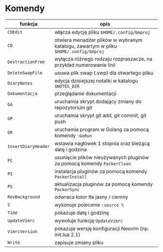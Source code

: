 # Komendy

| funkcja             | opis                                                                                 |
| ------------------- | ------------------------------------------------------------------------------------ |
| `CDEdit`            | włącza edycję pliku `$HOME/.config/bmproj`                                           |
| `CD`                | otwiera menadżer plików w wybranym katalogu, zawartym w pliku `$HOME/.config/bmproj` |
| `DestractionFree`   | wyłącza różnego rodzaju rozpraszacze, na przykład numerowanie linii                  |
| `DeleteSwapFile`    | usuwa plik swap (.swp) dla otwartego pliku                                           |
| `DiaryNotes`        | edycja dzisiejszej notatki w katalogu `$NOTES_DIR`                                   |
| `Dokumentacja`      | przeglądanie dokumentacji                                                            |
| `GA`                | uruchamia skrypt dodający zmiany do repozytorium git                                 |
| `GP`                | uruchamia skrypt git add, git commit, git push                                       |
| `GR`                | uruchamia program w Golang za pomocą komendy `:GoRun`                                |
| `InsertDiaryHeader` | wstawia nagłówek 1 stopnia oraz bieżącą datę i godzina                               |
| `PC`                | usunięcie plików nieużywanych pluginów za pomocą komendy `PackerClean`               |
| `PI`                | instalacja pluginów za pomocą komendy `PackerInstall`                                |
| `PS`                | aktualizacja pluginów za pomocą komendy `PackerSync`                                 |
| `RevBackground`     | odwraca kolor tła jasny / ciemny                                                     |
| `S`                 | wykonuje polecenie `:source %`                                                       |
| `Time`              | pokazuje datę i godzinę                                                              |
| `UpdateVimrc`       | wywołuje funkcję `UpdateVimrc`                                                       |
| `VimrcVersion`      | pokazuje wersję konfiguracji Neovim (np. init.lua 2.1)                               |
| `Write`             | zapisuje zmiany pliku                                                                |
